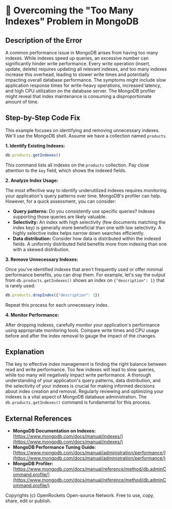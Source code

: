 # 🐞 Overcoming the "Too Many Indexes" Problem in MongoDB


## Description of the Error

A common performance issue in MongoDB arises from having too many indexes. While indexes speed up queries, an excessive number can significantly hinder write performance.  Every write operation (insert, update, delete) requires updating all relevant indexes, and too many indexes increase this overhead, leading to slower write times and potentially impacting overall database performance.  The symptoms might include slow application response times for write-heavy operations, increased latency, and high CPU utilization on the database server.  The MongoDB profiler might reveal that index maintenance is consuming a disproportionate amount of time.


## Step-by-Step Code Fix

This example focuses on identifying and removing unnecessary indexes.  We'll use the MongoDB shell.  Assume we have a collection named `products`.

**1. Identify Existing Indexes:**

```javascript
db.products.getIndexes()
```

This command lists all indexes on the `products` collection.  Pay close attention to the `key` field, which shows the indexed fields.


**2. Analyze Index Usage:**

The most effective way to identify underutilized indexes requires monitoring your application's query patterns over time.  MongoDB's profiler can help.  However, for a quick assessment, you can consider:

* **Query patterns:**  Do you consistently use specific queries? Indexes supporting those queries are likely valuable.
* **Selectivity:** An index with high selectivity (few documents matching the index key) is generally more beneficial than one with low selectivity.  A highly selective index helps narrow down searches efficiently.
* **Data distribution:** Consider how data is distributed within the indexed fields. A uniformly distributed field benefits more from indexing than one with a skewed distribution.


**3. Remove Unnecessary Indexes:**

Once you've identified indexes that aren't frequently used or offer minimal performance benefits, you can drop them.  For example, let's say the output from `db.products.getIndexes()` shows an index on `{"description": 1}` that is rarely used:

```javascript
db.products.dropIndex({"description": 1})
```

Repeat this process for each unnecessary index.


**4. Monitor Performance:**

After dropping indexes, carefully monitor your application's performance using appropriate monitoring tools.  Compare write times and CPU usage before and after the index removal to gauge the impact of the changes.


## Explanation

The key to effective index management is finding the right balance between read and write performance. Too few indexes will lead to slow queries, while too many will negatively impact write performance. A thorough understanding of your application's query patterns, data distribution, and the selectivity of your indexes is crucial for making informed decisions about index creation and removal. Regularly reviewing and optimizing your indexes is a vital aspect of MongoDB database administration.  The `db.products.getIndexes()` command is fundamental for this process.


## External References

* **MongoDB Documentation on Indexes:** [https://www.mongodb.com/docs/manual/indexes/](https://www.mongodb.com/docs/manual/indexes/)
* **MongoDB Performance Tuning Guide:** [https://www.mongodb.com/docs/manual/administration/performance/](https://www.mongodb.com/docs/manual/administration/performance/)
* **MongoDB Profiler:** [https://www.mongodb.com/docs/manual/reference/method/db.adminCommand.profile/](https://www.mongodb.com/docs/manual/reference/method/db.adminCommand.profile/)


Copyrights (c) OpenRockets Open-source Network. Free to use, copy, share, edit or publish.

